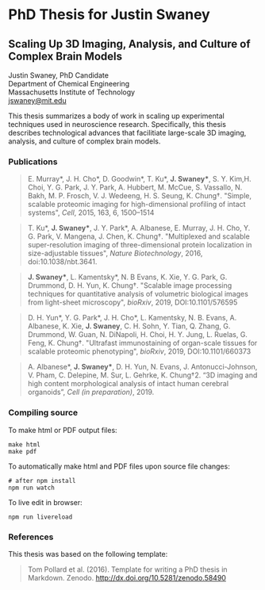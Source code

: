 # PhD Thesis for Justin Swaney

## Scaling Up 3D Imaging, Analysis, and Culture of Complex Brain Models

Justin Swaney, PhD Candidate  
Department of Chemical Engineering  
Massachusetts Institute of Technology  
jswaney@mit.edu

This thesis summarizes a body of work in scaling up experimental techniques used in neuroscience research. 
Specifically, this thesis describes technological advances that facilitiate large-scale 3D imaging, analysis, and culture of complex brain models.

### Publications

> E. Murray*, J. H. Cho*, D. Goodwin*, T. Ku*, **J. Swaney\***, S. Y. Kim,H. Choi, Y. G. Park, J. Y. Park, A. Hubbert, M. McCue, S. Vassallo, N. Bakh, M. P. Frosch, V. J. Wedeeng, H. S. Seung, K. Chung†. "Simple, scalable proteomic imaging for high-dimensional profiling of intact systems", *Cell*, 2015, 163, 6, 1500–1514 

> T. Ku*, **J. Swaney\***, J. Y. Park*, A. Albanese, E. Murray, J. H. Cho, Y. G. Park, V. Mangena, J. Chen, K. Chung†. "Multiplexed and scalable super-resolution imaging of three-dimensional protein localization in size-adjustable tissues", *Nature Biotechnology*, 2016, doi:10.1038/nbt.3641. 

> **J. Swaney\***, L. Kamentsky*, N. B Evans, K. Xie, Y. G. Park, G. Drummond, D. H. Yun, K. Chung†. "Scalable image processing techniques for quantitative analysis of volumetric biological images from light-sheet microscopy", *bioRxiv*, 2019, DOI:10.1101/576595 

> D. H. Yun*, Y. G. Park*, J. H. Cho*, L. Kamentsky, N. B. Evans, A. Albanese, K. Xie, **J. Swaney**, C. H. Sohn, Y. Tian, Q. Zhang, G. Drummond, W. Guan, N. DiNapoli, H. Choi, H. Y. Jung, L. Ruelas, G. Feng, K. Chung†. "Ultrafast immunostaining of organ-scale tissues for scalable proteomic phenotyping", *bioRxiv*, 2019, DOI:10.1101/660373 

> A. Albanese*, **J. Swaney\***, D. H. Yun, N. Evans, J. Antonucci-Johnson, V. Pham, C. Delepine, M. Sur, L. Gehrke, K. Chung†2. “3D imaging and high content morphological analysis of intact human cerebral organoids”, *Cell (in preparation)*, 2019. 

### Compiling source

To make html or PDF output files:

```
make html
make pdf
```

To automatically make html and PDF files upon source file changes:

```
# after npm install
npm run watch
```

To live edit in browser:

```
npm run livereload
```

### References

This thesis was based on the following template:

> Tom Pollard et al. (2016). Template for writing a PhD thesis in Markdown. Zenodo. http://dx.doi.org/10.5281/zenodo.58490